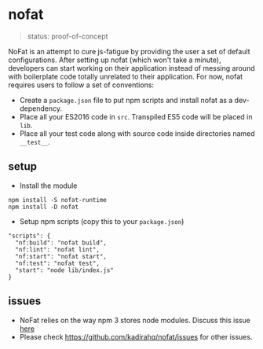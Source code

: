 # nofat

> status: proof-of-concept

NoFat is an attempt to cure js-fatigue by providing the user a set of default configurations. After setting up nofat (which won't take a minute), developers can start working on their application instead of messing around with boilerplate code totally unrelated to their application. For now, nofat requires users to follow a set of conventions:

 - Create a `package.json` file to put npm scripts and install nofat as a dev-dependency.
 - Place all your ES2016 code in `src`. Transpiled ES5 code will be placed in `lib`.
 - Place all your test code along with source code inside directories named `__test__`.

## setup

 - Install the module

```
npm install -S nofat-runtime
npm install -D nofat
```

 - Setup npm scripts (copy this to your `package.json`)

```
"scripts": {
  "nf:build": "nofat build",
  "nf:lint": "nofat lint",
  "nf:start": "nofat start",
  "nf:test": "nofat test",
  "start": "node lib/index.js"
}
```

## issues

 - NoFat relies on the way npm 3 stores node modules. Discuss this issue [here](https://github.com/kadirahq/nofat/issues/2)
 - Please check https://github.com/kadirahq/nofat/issues for other issues.
